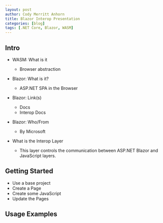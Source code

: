 ```yaml
---
layout: post
author: Cody Merritt Anhorn
title: Blazor Interop Presentation
categories: [blog]
tags: [.NET Core, Blazor, WASM]
---
```


## Intro
- WASM: What is it
  - Browser abstraction

- Blazor: What is it?
  - ASP.NET SPA in the Browser
- Blazor: Link(s)
  - Docs
  - Interop Docs
- Blazor: Who/From
  - By Microsoft

- What is the Interop Layer
  - This layer controls the communication between ASP.NET Blazor and JavaScript layers.

## Getting Started

- Use a base project
- Create a Page
- Create some JavaScript
- Update the Pages

## Usage Examples